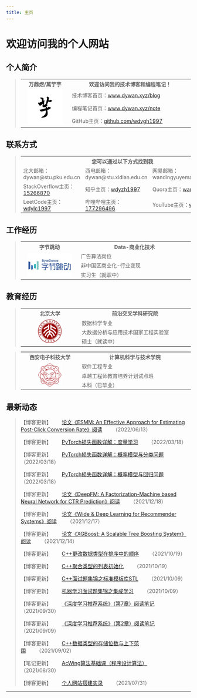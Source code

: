 ```yaml
---
title: 主页
---
```


# 欢迎访问我的个人网站

<script type="text/javascript" src="/include/head.js"></script>

## 个人简介

> <table>
>   <head>
> 		<tr>
> 			<th width="320">万鼎煜/萬艼芋</th>
> 			<th width="640">欢迎访问我的技术博客和编程笔记！</th>
> 		</tr>
> 	</head>
>   <body>
>       <tr>
>           <td rowspan="3" align="center"><img src="./pic/icon.jpg" width="96" height="96"></td>
>           <td>技术博客首页：<a href="https://www.dywan.xyz/blog">www.dywan.xyz/blog</a></td>
>       </tr>
>       <tr>
>           <td>编程笔记首页：<a href="https://www.dywan.xyz/note">www.dywan.xyz/note</a></td>
>       </tr>
>       <tr>
>           <td>GitHub主页：<a href="https://github.com/wdygh1997">github.com/wdygh1997</a></td>
>       </tr>
>   </body>
> </table>

## 联系方式

> <table>
>   <head>
> 		<tr>
> 			<th colspan="3" width="960">您可以通过以下方式找到我</th>
> 		</tr>
> 	</head>
>   <body>
>       <tr>
>           <td width="320">北大邮箱：dywan@stu.pku.edu.cn</td>
>           <td width="320">西电邮箱：dywan@stu.xidian.edu.cn</td>
>           <td width="320">网易邮箱：wandingyuyemail@163.com</td>
>       </tr>
>       <tr>
>           <td width="320">StackOverflow主页：<a href="https://stackoverflow.com/users/15266870">15266870</a></td>
>           <td width="320">知乎主页：<a href="https://www.zhihu.com/people/wdyzh1997">wdyzh1997</a></td>
>           <td width="320">Quora主页：<a href="https://www.quora.com/profile/Dingyu-Wan-3">wandingyu</a></td>
>       </tr>
>       <tr>
>           <td width="320">LeetCode主页：<a href="https://leetcode-cn.com/u/wdylc1997">wdylc1997</a></td>
>           <td width="320">哔哩哔哩主页：<a href="https://space.bilibili.com/177296496">177296496</a></td>
>           <td width="320">YouTube主页：<a href="https://www.youtube.com/channel/UCrCi12_HNe8GyvjY6fHw8Tg">wandingyu</a></td>
>       </tr>
>   </body>
> </table>

## 工作经历

> <table>
> 	<head>
> 		<tr>
> 			<th width="320">字节跳动</th>
> 			<th width="640">Data-商业化技术</th>
> 		</tr>
> 	</head>
> 	<body>
> 		<tr>
> 			<td rowspan="3" align="center"><img src="./pic/bytedance.jpeg" height="64"></td>
> 			<td>广告算法岗位</td>
> 		</tr>
> 		<tr>
> 			<td>非中国区商业化-行业变现</td>
> 		</tr>
> 		<tr>
> 			<td>实习生（就职中）</td>
> 		</tr>
> 	</body>
> </table>

## 教育经历

> <table>
> 	<head>
> 		<tr>
> 			<th width="320">北京大学</th>
> 			<th width="640">前沿交叉学科研究院</th>
> 		</tr>
> 	</head>
> 	<body>
> 		<tr>
> 			<td rowspan="3" align="center"><img src="./pic/pku.jpg" width="64" height="64"></td>
> 			<td>数据科学专业</td>
> 		</tr>
> 		<tr>
> 			<td>大数据分析与应用技术国家工程实验室</td>
> 		</tr>
> 		<tr>
> 			<td>硕士（就读中）</td>
> 		</tr>
> 	</body>
> </table>

> <table>
> 	<head>
> 		<tr>
> 			<th width="320">西安电子科技大学</th>
> 			<th width="640">计算机科学与技术学院</th>
> 		</tr>
> 	</head>
> 	<body>
> 		<tr>
> 			<td rowspan="3" align="center"><img src="./pic/xdu.jpg" width="64" height="64"></td>
> 			<td>软件工程专业</td>
> 		</tr>
> 		<tr>
> 			<td>卓越工程师教育培养计划试点班</td>
> 		</tr>
> 		<tr>
> 			<td>本科（已毕业）</td>
> 		</tr>
> 	</body>
> </table>

## 最新动态

> 【博客更新】&emsp;&emsp;<a href="https://www.dywan.xyz/blog/202206/130001">论文《ESMM: An Effective Approach for Estimating Post-Click Conversion Rate》阅读</a>&emsp;&emsp;（2022/06/13）
> 
> 【博客更新】&emsp;&emsp;<a href="https://www.dywan.xyz/blog/202203/180003">PyTorch损失函数详解：度量学习</a>&emsp;&emsp;（2022/03/18）
> 
> 【博客更新】&emsp;&emsp;<a href="https://www.dywan.xyz/blog/202203/180002">PyTorch损失函数详解：概率模型与分类问题</a>&emsp;&emsp;（2022/03/18）
> 
> 【博客更新】&emsp;&emsp;<a href="https://www.dywan.xyz/blog/202203/180001">PyTorch损失函数详解：概率模型与回归问题</a>&emsp;&emsp;（2022/03/18）
> 
> 【博客更新】&emsp;&emsp;<a href="https://www.dywan.xyz/blog/202112/180001">论文《DeepFM: A Factorization-Machine based Neural Network for CTR Prediction》阅读</a>&emsp;&emsp;（2021/12/18）
> 
> 【博客更新】&emsp;&emsp;<a href="https://www.dywan.xyz/blog/202112/170001">论文《Wide & Deep Learning for Recommender Systems》阅读</a>&emsp;&emsp;（2021/12/17）
> 
> 【博客更新】&emsp;&emsp;<a href="https://www.dywan.xyz/blog/202112/140001">论文《XGBoost: A Scalable Tree Boosting System》阅读</a>&emsp;&emsp;（2021/12/14）
> 
> 【博客更新】&emsp;&emsp;<a href="https://www.dywan.xyz/blog/202110/190002">C++更改数据类型在排序中的顺序</a>&emsp;&emsp;（2021/10/19）
> 
> 【博客更新】&emsp;&emsp;<a href="https://www.dywan.xyz/blog/202110/190001">C++聚合类型的列表初始化</a>&emsp;&emsp;（2021/10/19）
> 
> 【博客更新】&emsp;&emsp;<a href="https://www.dywan.xyz/blog/202110/090002">C++面试题集锦之标准模板库STL</a>&emsp;&emsp;（2021/10/09）
> 
> 【博客更新】&emsp;&emsp;<a href="https://www.dywan.xyz/blog/202110/090001">机器学习面试题集锦之集成学习</a>&emsp;&emsp;（2021/10/09）
> 
> 【博客更新】&emsp;&emsp;<a href="https://www.dywan.xyz/blog/202109/300001">《深度学习推荐系统》（第7章）阅读笔记</a>&emsp;&emsp;（2021/09/30）
> 
> 【博客更新】&emsp;&emsp;<a href="https://www.dywan.xyz/blog/202109/090001">《深度学习推荐系统》（第2章）阅读笔记</a>&emsp;&emsp;（2021/09/09）
> 
> 【博客更新】&emsp;&emsp;<a href="https://www.dywan.xyz/blog/202109/020001">C++数据类型的存储位数与上下范围</a>&emsp;&emsp;（2021/09/02）
> 
> 【笔记更新】&emsp;&emsp;<a href="https://www.dywan.xyz/note">AcWing算法基础课（程序设计算法）</a>&emsp;&emsp;（2021/08/30）
> 
> 【博客更新】&emsp;&emsp;<a href="https://www.dywan.xyz/blog/202107/310001">个人网站搭建实录</a>&emsp;&emsp;（2021/07/31）

---

<script type="text/javascript" src="/include/tail.js"></script>
